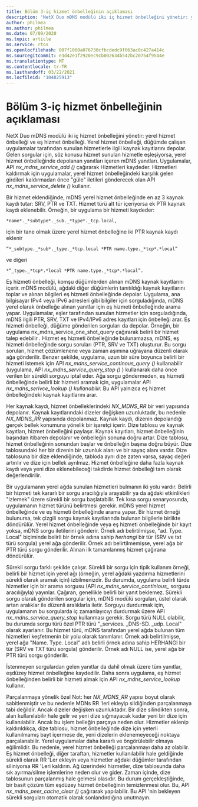 ```yaml
---
title: Bölüm 3-iç hizmet önbelleğinin açıklaması
description: 'NetX Duo mDNS modülü iki iç hizmet önbelleğini yönetir: yerel hizmet önbelleği ve eş hizmet önbelleği.'
author: philmea
ms.author: philmea
ms.date: 07/09/2020
ms.topic: article
ms.service: rtos
ms.openlocfilehash: 007f1080a076730cfbcdedc9f063ac0c427a414c
ms.sourcegitcommit: e3d42e1f2920ec9cb002634b542bc20754f9544e
ms.translationtype: MT
ms.contentlocale: tr-TR
ms.lasthandoff: 03/22/2021
ms.locfileid: "104825913"
---
```

# <a name="chapter-3---description-of-internal-service-cache"></a>Bölüm 3-iç hizmet önbelleğinin açıklaması

NetX Duo mDNS modülü iki iç hizmet önbelleğini yönetir: yerel hizmet önbelleği ve eş hizmet önbelleği. Yerel hizmet önbelleği, düğümde çalışan uygulamalar tarafından sunulan hizmetlerle ilgili kaynak kayıtlarını depolar. Gelen sorgular için, söz konusu hizmet sunulan hizmetle eşleşiyorsa, yerel hizmet önbelleğinde depolanan yanıtları içeren mDNS yanıtları. Uygulamalar, API *nx_mdns_service_add ()* çağırarak Hizmetleri kaydeder. Hizmetleri kaldırmak için uygulamalar, yerel hizmet önbelleğindeki karşılık gelen girdileri kaldırmadan önce "güle" iletileri gönderecek olan API *nx_mdns_service_delete ()* kullanır.

Bir hizmet eklendiğinde, mDNS yerel hizmet önbelleğinde en az 3 kaynak kaydı tutar: SRV, PTR ve TXT. Hizmet türü alt tür içeriyorsa ek PTR kaynak kaydı eklenebilir. Örneğin, bir uygulama bir hizmeti kaydeder:

```
*name*._*subtype*._sub._*type*._tcp.local,
```

için bir tane olmak üzere yerel hizmet önbelleğine iki PTR kaynak kaydı eklenir

```
“*_subtype._*sub*._type._*tcp.local *PTR name.type._*tcp*.*local”
```

ve diğeri

```
*“_type._*tcp*.*local *PTR name.type._*tcp*.*local”.
```

Eş hizmeti önbelleği, komşu düğümlerden alınan mDNS kaynak kayıtlarını içerir. mDNS modülü, ağdaki diğer düğümlerin tanıtıldığı kaynak kayıtlarını toplar ve alınan bilgileri eş hizmeti önbelleğinde depolar. Uygulama, ana bilgisayar IPv4 veya IPv6 adresleri gibi bilgiler için sorguladığında, mDNS yerel olarak önbelleğe alınan yanıtlar için eş hizmeti önbelleğinde arama yapar. Uygulamalar, eşler tarafından sunulan hizmetler için sorguladığında, mDNS ilgili PTR, SRV, TXT ve IPv4/IPv6 adres kayıtları için önbelleği arar. Eş hizmeti önbelleği, düğüme gönderilen sorguları da depolar. Örneğin, bir uygulama nx_mdns_service_one_shot_query çağırarak belirli bir hizmet talep edebilir *.* Hizmet eş hizmeti önbelleğinde bulunamazsa, mDNS, eş hizmeti önbelleğinde sorgu soruları (PTR, SRV ve TXT) oluşturur. Bu sorgu soruları, hizmet çözümlenene veya zaman aşımına uğrayana düzenli olarak ağa gönderilir. Benzer şekilde, uygulama, uzun bir süre boyunca belirli bir hizmeti istemek için API *nx_mdns_service_continous_query ()* kullanabilir (uygulama, API *nx_mdns_service_query_stop ()* ) kullanarak daha önce verilen bir sürekli sorguyu iptal eder. Ağa sorgu göndermeden, eş hizmeti önbelleğinde belirli bir hizmeti aramak için, uygulamalar API *nx_mdns_serivce_lookup () kullanabilir.* Bu API yalnızca eş hizmet önbelleğindeki kaynak kayıtlarını arar.

Her kaynak kaydı, hizmet önbelleklerindeki *NX_MDNS_RR* bir veri yapısında depolanır. Kaynak kayıtlarındaki dizeler değişken uzunluktadır, bu nedenle *NX_MDNS_RR* yapısında depolanmaz. Kaynak kaydı, dizenin depolandığı gerçek bellek konumuna yönelik bir işaretçi içerir. Dize tablosu ve kaynak kayıtları, hizmet önbelleğini paylaşır. Kaynak kayıtları, hizmet önbelleğinin başından itibaren depolanır ve önbelleğin sonuna doğru artar. Dize tablosu, hizmet önbelleğinin sonundan başlar ve önbelleğin başına doğru büyür. Dize tablosundaki her bir dizenin bir uzunluk alanı ve bir sayaç alanı vardır. Dize tablosuna bir dize eklendiğinde, tabloda aynı dize zaten varsa, sayaç değeri artırılır ve dize için bellek ayrılmaz. Hizmet önbelleğine daha fazla kaynak kaydı veya yeni dize eklenebileceği takdirde hizmet önbelleği tam olarak değerlendirilir.

Bir uygulamanın yerel ağda sunulan hizmetleri bulmanın iki yolu vardır. Belirli bir hizmeti tek kararlı bir sorgu aracılığıyla arayabilir ya da ağdaki etkinlikleri "izlemek" üzere sürekli bir sorgu başlatabilir. Tek kısa sorgu senaryosunda, uygulamanın hizmet türünü belirtmesi gerekir. mDNS yerel hizmet önbelleğinde ve eş hizmeti önbelleğinde arama yapar. Bir hizmet örneği bulunursa, tek çizgili sorgu kaynak kayıtlarında bulunan bilgilerle birlikte döndürülür. Yerel hizmet önbelleğinde veya eş hizmeti önbelleğinde bir kayıt yoksa, mDNS sorgu iletilerini gönderir. Örnek adı belirtilmişse, "ad. Type. Local" biçiminde belirli bir örnek adına sahip *herhangi* bir tür (SRV ve txt türü sorgula) yerel ağa gönderilir. Örnek adı belirtilmemişse, yerel ağa bir PTR türü sorgu gönderilir. Alınan ilk tamamlanmış hizmet çağırana döndürülür.

Sürekli sorgu farklı şekilde çalışır. Sürekli bir sorgu için tipik kullanım örneği, belirli bir hizmet için yerel ağı (örneğin, yerel ağdaki yazdırma hizmetlerini sürekli olarak aramak için) izbilmenizdir. Bu durumda, uygulama belirli türde hizmetler için bir arama sorgusu (API *nx_mdns_service_continious_* sorgusu aracılığıyla) yayınlar. Çağıran, genellikle belirli bir yanıt beklemez. Sürekli sorgu olarak gönderilen sorgular için, mDNS modülü sorguları, üstel olarak artan aralıklar ile düzenli aralıklarla iletir. Sorguyu durdurmak için, uygulamanın bu sorgularda iç zamanlayıcıyı durdurmak üzere API *nx_mdns_service_query_stop* kullanması gerekir. Sorgu türü NULL olabilir, bu durumda sorgu türü özel PTR türü "_services. _DNS-SD. _udp. Local" olarak ayarlanır. Bu hizmet türü, mDNS tarafından yerel ağda bulunan tüm hizmetleri keşfetmenin bir yolu olarak tanımlanır. Örnek adı belirtilmişse, yerel ağa "Name. Type. Local" adlı belirli örnek adına sahip HERHANGI bir tür (SRV ve TXT türü sorgula) gönderilir. Örnek adı NULL ise, yerel ağa bir PTR türü sorgu gönderilir.

İstenmeyen sorgulardan gelen yanıtlar da dahil olmak üzere tüm yanıtlar, eşdüzey hizmet önbelleğine kaydedilir. Daha sonra uygulama, eş hizmet önbelleğinden belirli bir hizmeti almak için API *nx_mdns_service_lookup* kullanır.

Parçalanmaya yönelik özel Not: her *NX_MDNS_RR* yapısı boyut olarak sabitlenmiştir ve bu nedenle MDNs RR 'leri ekleyip sildiğinden parçalanmaya tabi değildir. Ancak dizeler değişken uzunluktadır. Bir dize silindikten sonra, alan kullanılabilir hale gelir ve yeni dize sığmayacak kadar yeni bir dize için kullanılabilir. Ancak bu işlem belleğin parçaya neden olur. Hizmetler eklenip kaldırıldıkça, dize tablosu, hizmet önbelleğinde dize için yeterli kullanılmamış bayt içermese de, yeni dizelerin eklenemeyeceği noktaya parçalanabilir. Yerel uygulamalar daha kararlı ve öngörülebilir olmaya eğilimlidir. Bu nedenle, yerel hizmet önbelleği parçalanmayı daha az olabilir. Eş hizmet önbelleği, diğer taraftan, hizmetler kullanılabilir hale geldiğinde sürekli olarak RR 'Ler ekleyin veya hizmetler ağdaki düğümler tarafından siliniyorsa RR 'Leri kaldırın. Ağ üzerindeki hizmetler, dize tablosunda daha sık ayırma/silme işlemlerine neden olur ve gider. Zaman içinde, dize tablosunun parçalanmış hale gelmesi olasıdır. Bu durum gerçekleştiğinde, bir basit çözüm tüm eşdüzey hizmet önbelleğinin temizlenmesi olur. Bu, API *nx_mdns_peer_cache_clear ()* çağırarak yapılabilir. Bu API 'nin bekleyen sürekli sorguları otomatik olarak sonlandırdığına unutmayın.
